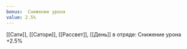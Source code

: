 ```yaml
---
bonus:  Снижение урона 
value: 2.5%
---
```

[[Сати]], [[Сатори]], [[Рассвет]], [[День]] в отряде: Снижение урона +2.5%

